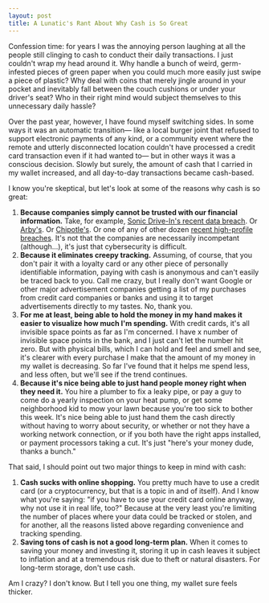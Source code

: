 ```yaml
---
layout: post
title: A Lunatic's Rant About Why Cash is So Great
---
```

Confession time: for years I was the annoying person laughing at all the people still clinging to cash to conduct their daily transactions. I just couldn't wrap my head around it. Why handle a bunch of weird, germ-infested pieces of green paper when you could much more easily just swipe a piece of plastic? Why deal with coins that merely jingle around in your pocket and inevitably fall between the couch cushions or under your driver's seat? Who in their right mind would subject themselves to this unnecessary daily hassle?

Over the past year, however, I have found myself switching sides. In some ways it was an automatic transition— like a local burger joint that refused to support electronic payments of any kind, or a community event where the remote and utterly disconnected location couldn't have processed a credit card transaction even if it had wanted to— but in other ways it was a conscious decision. Slowly but surely, the amount of cash that I carried in my wallet increased, and all day-to-day transactions became cash-based.

I know you're skeptical, but let's look at some of the reasons why cash is so great:

1. **Because companies simply cannot be trusted with our financial information.** Take, for example, [Sonic Drive-In's recent data breach](http://www.businessinsider.com/report-sonic-security-breach-could-affect-millions-2017-9). Or [Arby's](https://krebsonsecurity.com/2017/02/fast-food-chain-arbys-acknowledges-breach/). Or [Chipotle's](https://www.reuters.com/article/us-chipotle-cyber-idUSKBN18M2BY). Or one of any of other dozen [recent high-profile breaches](https://www.identityforce.com/blog/2017-data-breaches). It's not that the companies are necessarily incompetant (although...), it's just that cybersecurity is difficult.
2. **Because it eliminates creepy tracking.** Assuming, of course, that you don't pair it with a loyalty card or any other piece of personally identifiable information, paying with cash is anonymous and can't easily be traced back to you. Call me crazy, but I really don't want Google or other major advertisement companies getting a list of my purchases from credit card companies or banks and using it to target advertisements directly to my tastes. No, thank you.
3. **For me at least, being able to hold the money in my hand makes it easier to visualize how much I'm spending.** With credit cards, it's all invisible space points as far as I'm concerned. I have x number of invisible space points in the bank, and I just can't let the number hit zero. But with physical bills, which I can hold and feel and smell and see, it's clearer with every purchase I make that the amount of my money in my wallet is decreasing. So far I've found that it helps me spend less, and less often, but we'll see if the trend continues.
4. **Because it's nice being able to just hand people money right when they need it.** You hire a plumber to fix a leaky pipe, or pay a guy to come do a yearly inspection on your heat pump, or get some neighborhood kid to mow your lawn because you're too sick to bother this week. It's nice being able to just hand them the cash directly without having to worry about security, or whether or not they have a working network connection, or if you both have the right apps installed, or payment processors taking a cut. It's just "here's your money dude, thanks a bunch."

That said, I should point out two major things to keep in mind with cash:

1. **Cash sucks with online shopping.** You pretty much have to use a credit card (or a cryptocurrency, but that is a topic in and of itself). And I know what you're saying: "if you have to use your credit card online anyway, why not use it in real life, too?" Because at the very least you're limiting the number of places where your data could be tracked or stolen, and for another, all the reasons listed above regarding convenience and tracking spending.
2. **Saving tons of cash is not a good long-term plan.** When it comes to saving your money and investing it, storing it up in cash leaves it subject to inflation and at a tremendous risk due to theft or natural disasters. For long-term storage, don't use cash. 

Am I crazy? I don't know. But I tell you one thing, my wallet sure feels thicker.

